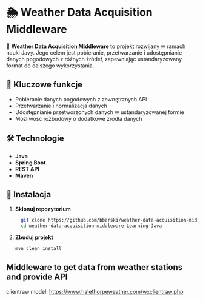 # 🌦️ Weather Data Acquisition Middleware  

🚀 **Weather Data Acquisition Middleware** to projekt rozwijany w ramach nauki Javy. Jego celem jest pobieranie, przetwarzanie i udostępnianie danych pogodowych z różnych źródeł, zapewniając ustandaryzowany format do dalszego wykorzystania.

## 📌 Kluczowe funkcje  
- Pobieranie danych pogodowych z zewnętrznych API  
- Przetwarzanie i normalizacja danych  
- Udostępnianie przetworzonych danych w ustandaryzowanej formie  
- Możliwość rozbudowy o dodatkowe źródła danych

## 🛠️ Technologie  
- **Java**
- **Spring Boot**
- **REST API**
- **Maven**

## 🔧 Instalacja  
1. **Sklonuj repozytorium**
   
   ```sh
     git clone https://github.com/bbarski/weather-data-acquisition-middleware-Learning-Java.git && \
     cd weather-data-acquisition-middleware-Learning-Java
   ```
   
3. **Zbuduj projekt**
  
   ```sh
   mvn clean install
   ```
   




## Middleware to get data from weather stations and provide API

clientraw model:
https://www.halethorpeweather.com/wxclientraw.php

